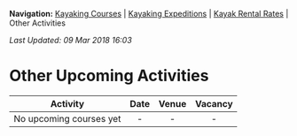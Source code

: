 **Navigation:** [Kayaking Courses](index) &#124; [Kayaking Expeditions](expedition) &#124; [Kayak Rental Rates](rental) &#124; Other Activities

_Last Updated: 09 Mar 2018 16:03_
# Other Upcoming Activities

Activity | Date | Venue | Vacancy
:---:|:---:|:---:|:---:
No upcoming courses yet|-|-|-

